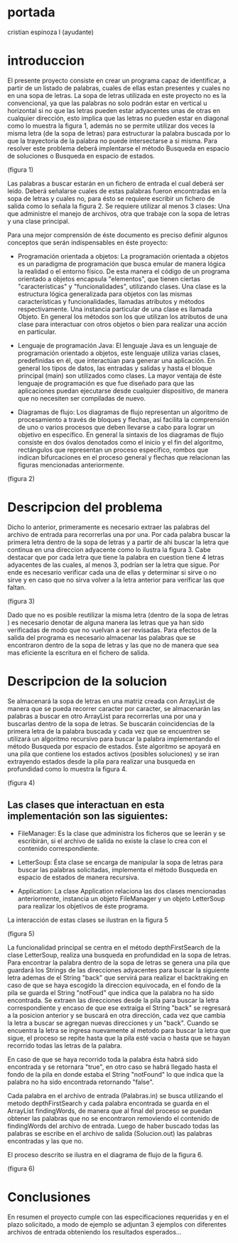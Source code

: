 # portada

cristian espinoza l (ayudante)

# introduccion

El presente proyecto consiste en crear un programa capaz de identificar, a partir de un listado de palabras, cuales de ellas estan presentes y cuales no en una sopa de letras. La sopa de letras utilizada en este proyecto no es la convencional, ya que las palabras no solo podrán estar en vertical u horizontal si no que las letras pueden estar adyacentes unas de otras en cualquier dirección, esto implica que las letras no pueden estar en diagonal como lo muestra la figura 1, además no se permite utilizar dos veces la misma letra (de la sopa de letras) para estructurar la palabra buscada por lo que la trayectoria de la palabra no puede intersectarse a si misma. Para resolver este problema deberá implentarse el método Busqueda en espacio de soluciones o Busqueda en espacio de estados.

(figura 1)

Las palabras a buscar estarán en un fichero de entrada el cual deberá ser leido. Deberá señalarse cuales de estas palabras fueron encontradas en la sopa de letras y cuales no, para ésto se requiere escribir un fichero de salida como lo señala la figura 2. Se requiere utilizar al menos 3 clases: Una que administre el manejo de archivos, otra que trabaje con la sopa de letras y una clase principal.

Para una mejor comprensión de éste documento es preciso definir algunos conceptos que
serán indispensables en éste proyecto:

* Programación orientada a objetos:
	La programación orientada a objetos es un paradigma de programación que busca emular
	de manera lógica la realidad o el entorno físico. De esta manera el código de un programa
	orientado a objetos encapsula "elementos", que tienen ciertas "características" y
	"funcionalidades", utilizando clases. Una clase es la estructura lógica generalizada para
	objetos con las mismas características y funcionalidades, llamadas atributos y métodos
	respectivamente. Una instancia particular de una clase es llamada Objeto. En general los
	métodos son los que utilizan los atributos de una clase para interactuar con otros objetos o
	bien para realizar una acción en particular.

* Lenguaje de programación Java:
	El lenguaje Java es un lenguaje de programación orientado a objetos, este lenguaje utiliza
	varias clases, predefinidas en él, que interactúan para generar una aplicación. En general
	los tipos de datos, las entradas y salidas y hasta el bloque principal (main) son utilizados
	como clases. La mayor ventaja de éste lenguaje de programación es que fue diseñado para
	que las aplicaciones puedan ejecutarse desde cualquier dispositivo, de manera que no
	necesiten ser compiladas de nuevo.

* Diagramas de flujo:
	Los diagramas de flujo representan un algoritmo de procesamiento a través de bloques y
	flechas, así facilita la comprensión de uno o varios procesos que deben llevarse a cabo para
	lograr un objetivo en específico. En general la sintaxis de los diagramas de flujo consiste en
	dos óvalos denotados como el inicio y el fin del algoritmo, rectángulos que representan un
	proceso específico, rombos que indican bifurcaciones en el proceso general y flechas que
	relacionan las figuras mencionadas anteriormente.

(figura 2)

# Descripcion del problema

Dicho lo anterior, primeramente es necesario extraer las palabras del archivo de entrada para recorrerlas una por una. Por cada palabra buscar la primera letra dentro de la sopa de letras y a partir de ahi buscar la letra que continua en una direccion adyacente como lo ilustra la figura 3. Cabe destacar que por cada letra que tiene la palabra en cuestion tiene 4 letras adyacentes de las cuales, al menos 3, podrían ser la letra que sigue. Por ende es necesario verificar cada una de ellas y determinar si sirve o no sirve y en caso que no sirva volver a la letra anterior para verificar las que faltan.

(figura 3)

Dado que no es posible reutilizar la misma letra (dentro de la sopa de letras ) es necesario denotar de alguna manera las letras que ya han sido verificadas de modo que no vuelvan a ser revisadas. Para efectos de la salida del programa es necesario almacenar las palabras que se encontraron dentro de la sopa de letras y las que no de manera que sea mas eficiente la escritura en el fichero de salida.

# Descripcion de la solucion

Se almacenará la sopa de letras en una matriz creada con ArrayList<String> de manera que se pueda recorrer caracter por caracter, se almacenarán las palabras a buscar en otro ArrayList<String> para recorrerlas una por una y buscarlas dentro de la sopa de letras. Se buscarán coincidencias de la primera letra de la palabra buscada y cada vez que se encuentren se utilizará un algoritmo recursivo para buscar la palabra implementando el método Busqueda por espacio de estados. Éste algoritmo se apoyará en una pila que contiene los estados activos (posibles soluciones) y se iran extrayendo estados desde la pila para realizar una busqueda en profundidad como lo muestra la figura 4.

(figura 4)

## Las clases que interactuan en esta implementación son las siguientes:

* FileManager: Es la clase que administra los ficheros que se leerán y se escribirán, si el archivo de salida no existe la clase lo crea con el contenido correspondiente.

* LetterSoup: Ésta clase se encarga de manipular la sopa de letras para buscar las palabras solicitadas, implementa el método Busqueda en espacio de estados de manera recursiva.

* Application: La clase Application relaciona las dos clases mencionadas anteriormente, instancia un objeto FileManager y un objeto LetterSoup para realizar los objetivos de éste programa.

La interacción de estas clases se ilustran en la figura 5

(figura 5)

La funcionalidad principal se centra en el método depthFirstSearch de la clase LetterSoup, realiza una busqueda en profundidad en la sopa de letras. Para encontrar la palabra dentro de la sopa de letras se genera una pila que guardará los Strings de las direcciones adyacentes para buscar la siguiente letra ademas de el String "back" que servirá para realizar el backtraking en caso de que se haya escogido la direccion equivocada, en el fondo de la pila se guarda el String "notFoud" que indica que la palabra no ha sido encontrada. Se extraen las direcciones desde la pila para buscar la letra correspondiente y encaso de que ese extraiga el String "back" se regresará a la posicion anterior y se buscará en otra dirección, cada vez que cambia la letra a buscar se agregan nuevas direcciones y un "back". Cuando se encuentra la letra se ingresa nuevamente al metodo para buscar la letra que sigue, el  proceso se repite hasta que la pila esté vacia o hasta que se hayan recorrido todas las letras de la palabra.

En caso de que se haya recorrido toda la palabra ésta habrá sido encontrada y se retornara "true", en otro caso se habrá llegado hasta el fondo de la pila en donde estaba el String "notFound" lo que indica que la palabra no ha sido encontrada retornando "false".

Cada palabra en el archivo de entrada (Palabras.in) se busca utilizando el metodo depthFirstSearch y cada palabra encontrada se guarda en el ArrayList findingWords, de manera que al final del proceso se puedan obtener las palabras que no se encontraron removiendo el contenido de findingWords del archivo de entrada. Luego de haber buscado todas las palabras se escribe en el archivo de salida (Solucion.out) las palabras encontradas y las que no.

El proceso descrito se ilustra en el diagrama de flujo de la figura 6.

(figura 6)

# Conclusiones

En resumen el proyecto cumple con las especificaciones requeridas y en el plazo solicitado, a modo de ejemplo se adjuntan 3 ejemplos con diferentes archivos de entrada obteniendo los resultados esperados...


